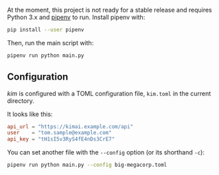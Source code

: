 At the moment, this project is not ready for a stable release and requires Python 3.x and [pipenv](https://pipenv.pypa.io/en/latest/) to run. Install pipenv with:

```sh
pip install --user pipenv
```

Then, run the main script with:

```sh
pipenv run python main.py
```

## Configuration

_kim_ is configured with a TOML configuration file, `kim.toml` in the current directory.

It looks like this:

```toml
api_url = "https://kimai.example.com/api"
user    = "tom.sample@example.com"
api_key = "tH1sI5v3RyS4fE4nDs3CrE7"
```

You can set another file with the `--config` option (or its shorthand `-c`):

```sh
pipenv run python main.py --config big-megacorp.toml
```
